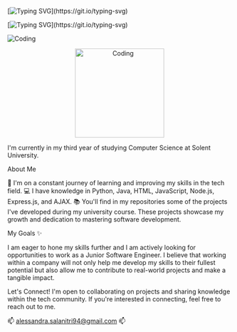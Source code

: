 [![Typing SVG](https://readme-typing-svg.demolab.com?font=Fira+Code&duration=4000&pause=1000&color=F71111&multiline=true&width=435&lines=Hi+there!+%F0%9F%91%8B+My+name+is+Alessandra.)](https://git.io/typing-svg)

[![Typing SVG](https://readme-typing-svg.demolab.com?font=Fira+Code&pause=1000&color=F72CD1&width=435&lines=Hi+there!+My+name+is+Alessandra.)](https://git.io/typing-svg)

![Coding](https://github.com/user-attachments/assets/9d8e3a38-dac2-4e9f-b1c2-7ebea7b9afbd)


<div style="text-align: center;">
  <img src="https://github.com/user-attachments/assets/9d8e3a38-dac2-4e9f-b1c2-7ebea7b9afbd)" alt="Coding" width="200" />
</div>



I'm currently in my third year of studying Computer Science at Solent University.

About Me

🌱 I'm on a constant journey of learning and improving my skills in the tech field.
💻 I have knowledge in Python, Java, HTML, JavaScript, Node.js, Express.js, and AJAX.
📚 You'll find in my repositories some of the projects I've developed during my university course.
These projects showcase my growth and dedication to mastering software development.

My Goals ✨

I am eager to hone my skills further and I am actively looking for opportunities to work as a Junior Software Engineer. 
I believe that working within a company will not only help me develop my skills to their fullest potential but also allow me to contribute to real-world projects and make a tangible impact.

Let's Connect!
I'm open to collaborating on projects and sharing knowledge within the tech community. 
If you're interested in connecting, feel free to reach out to me.

 📫 alessandra.salanitri94@gmail.com  📫

<!---
AlessandraSalanitri/AlessandraSalanitri is a ✨ special ✨ repository because its `README.md` (this file) appears on your GitHub profile.
You can click the Preview link to take a look at your changes.
--->
